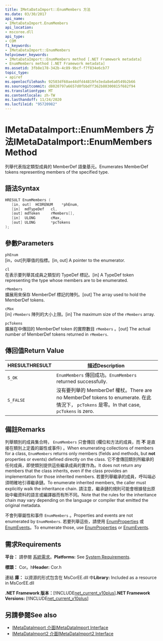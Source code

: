 ```yaml
---
title: IMetaDataImport::EnumMembers 方法
ms.date: 03/30/2017
api_name:
- IMetaDataImport.EnumMembers
api_location:
- mscoree.dll
api_type:
- COM
f1_keywords:
- IMetaDataImport::EnumMembers
helpviewer_keywords:
- IMetaDataImport::EnumMembers method [.NET Framework metadata]
- EnumMembers method [.NET Framework metadata]
ms.assetid: 3fb8e178-342b-4c89-9bcf-f7f834e6cb77
topic_type:
- apiref
ms.openlocfilehash: 92503df60ae44dfd44819fe3eda8e6a0549b2b66
ms.sourcegitcommit: d8020797a6657d0fbbdff362b80300815f682f94
ms.translationtype: MT
ms.contentlocale: zh-TW
ms.lasthandoff: 11/24/2020
ms.locfileid: "95720982"
---
```

# <a name="imetadataimportenummembers-method"></a><span data-ttu-id="109be-102">IMetaDataImport::EnumMembers 方法</span><span class="sxs-lookup"><span data-stu-id="109be-102">IMetaDataImport::EnumMembers Method</span></span>

<span data-ttu-id="109be-103">列舉代表指定類型成員的 MemberDef 語彙基元。</span><span class="sxs-lookup"><span data-stu-id="109be-103">Enumerates MemberDef tokens representing members of the specified type.</span></span>  
  
## <a name="syntax"></a><span data-ttu-id="109be-104">語法</span><span class="sxs-lookup"><span data-stu-id="109be-104">Syntax</span></span>  
  
```cpp  
HRESULT EnumMembers (
   [in, out]  HCORENUM    *phEnum,
   [in]  mdTypeDef   cl,
   [out] mdToken     rMembers[],
   [in]  ULONG       cMax,
   [out] ULONG       *pcTokens  
);  
```  
  
## <a name="parameters"></a><span data-ttu-id="109be-105">參數</span><span class="sxs-lookup"><span data-stu-id="109be-105">Parameters</span></span>  

 `phEnum`  
 <span data-ttu-id="109be-106">[in，out]列舉值的指標。</span><span class="sxs-lookup"><span data-stu-id="109be-106">[in, out] A pointer to the enumerator.</span></span>  
  
 `cl`  
 <span data-ttu-id="109be-107">在表示要列舉其成員之類型的 TypeDef 標記。</span><span class="sxs-lookup"><span data-stu-id="109be-107">[in] A TypeDef token representing the type whose members are to be enumerated.</span></span>  
  
 `rMembers`  
 <span data-ttu-id="109be-108">擴展用來保存 MemberDef 標記的陣列。</span><span class="sxs-lookup"><span data-stu-id="109be-108">[out] The array used to hold the MemberDef tokens.</span></span>  
  
 `cMax`  
 <span data-ttu-id="109be-109">[in] `rMembers` 陣列的大小上限。</span><span class="sxs-lookup"><span data-stu-id="109be-109">[in] The maximum size of the `rMembers` array.</span></span>  
  
 `pcTokens`  
 <span data-ttu-id="109be-110">擴展在中傳回的 MemberDef token 的實際數目 `rMembers` 。</span><span class="sxs-lookup"><span data-stu-id="109be-110">[out] The actual number of MemberDef tokens returned in `rMembers`.</span></span>  
  
## <a name="return-value"></a><span data-ttu-id="109be-111">傳回值</span><span class="sxs-lookup"><span data-stu-id="109be-111">Return Value</span></span>  
  
|<span data-ttu-id="109be-112">HRESULT</span><span class="sxs-lookup"><span data-stu-id="109be-112">HRESULT</span></span>|<span data-ttu-id="109be-113">描述</span><span class="sxs-lookup"><span data-stu-id="109be-113">Description</span></span>|  
|-------------|-----------------|  
|`S_OK`|<span data-ttu-id="109be-114">`EnumMembers` 傳回成功。</span><span class="sxs-lookup"><span data-stu-id="109be-114">`EnumMembers` returned successfully.</span></span>|  
|`S_FALSE`|<span data-ttu-id="109be-115">沒有要列舉的 MemberDef 權杖。</span><span class="sxs-lookup"><span data-stu-id="109be-115">There are no MemberDef tokens to enumerate.</span></span> <span data-ttu-id="109be-116">在此情況下， `pcTokens` 是零。</span><span class="sxs-lookup"><span data-stu-id="109be-116">In that case, `pcTokens` is zero.</span></span>|  
  
## <a name="remarks"></a><span data-ttu-id="109be-117">備註</span><span class="sxs-lookup"><span data-stu-id="109be-117">Remarks</span></span>  

 <span data-ttu-id="109be-118">列舉類別的成員集合時， `EnumMembers` 只會傳回 (欄位和方法的成員，而 **不** 是直接在類別上定義的屬性或事件) 。</span><span class="sxs-lookup"><span data-stu-id="109be-118">When enumerating collections of members for a class, `EnumMembers` returns only members (fields and methods, but **not** properties or events) defined directly on the class.</span></span> <span data-ttu-id="109be-119">它不會傳回類別所繼承的任何成員，即使類別提供這些繼承成員的實作為。</span><span class="sxs-lookup"><span data-stu-id="109be-119">It does not return any members that the class inherits, even if the class provides an implementation for those inherited members.</span></span> <span data-ttu-id="109be-120">若要列舉繼承的成員，呼叫端必須明確地引導繼承鏈。</span><span class="sxs-lookup"><span data-stu-id="109be-120">To enumerate inherited members, the caller must explicitly walk the inheritance chain.</span></span> <span data-ttu-id="109be-121">請注意，繼承鏈的規則可能會根據發出原始中繼資料的語言或編譯器而有所不同。</span><span class="sxs-lookup"><span data-stu-id="109be-121">Note that the rules for the inheritance chain may vary depending on the language or compiler that emitted the original metadata.</span></span>

 <span data-ttu-id="109be-122">不會列舉屬性和事件 `EnumMembers` 。</span><span class="sxs-lookup"><span data-stu-id="109be-122">Properties and events are not enumerated by `EnumMembers`.</span></span> <span data-ttu-id="109be-123">若要列舉這些，請使用 [EnumProperties](imetadataimport-enumproperties-method.md) 或 [EnumEvents](imetadataimport-enumevents-method.md)。</span><span class="sxs-lookup"><span data-stu-id="109be-123">To enumerate those, use [EnumProperties](imetadataimport-enumproperties-method.md) or [EnumEvents](imetadataimport-enumevents-method.md).</span></span>
  
## <a name="requirements"></a><span data-ttu-id="109be-124">需求</span><span class="sxs-lookup"><span data-stu-id="109be-124">Requirements</span></span>  

 <span data-ttu-id="109be-125">**平台：** 請參閱 [系統需求](../../get-started/system-requirements.md)。</span><span class="sxs-lookup"><span data-stu-id="109be-125">**Platforms:** See [System Requirements](../../get-started/system-requirements.md).</span></span>  
  
 <span data-ttu-id="109be-126">**標頭：** Cor。h</span><span class="sxs-lookup"><span data-stu-id="109be-126">**Header:** Cor.h</span></span>  
  
 <span data-ttu-id="109be-127">連結 **庫：** 以資源的形式包含在 MsCorEE.dll 中</span><span class="sxs-lookup"><span data-stu-id="109be-127">**Library:** Included as a resource in MsCorEE.dll</span></span>  
  
 <span data-ttu-id="109be-128">**.NET Framework 版本：**[!INCLUDE[net_current_v10plus](../../../../includes/net-current-v10plus-md.md)]</span><span class="sxs-lookup"><span data-stu-id="109be-128">**.NET Framework Versions:** [!INCLUDE[net_current_v10plus](../../../../includes/net-current-v10plus-md.md)]</span></span>  
  
## <a name="see-also"></a><span data-ttu-id="109be-129">另請參閱</span><span class="sxs-lookup"><span data-stu-id="109be-129">See also</span></span>

- [<span data-ttu-id="109be-130">IMetaDataImport 介面</span><span class="sxs-lookup"><span data-stu-id="109be-130">IMetaDataImport Interface</span></span>](imetadataimport-interface.md)
- [<span data-ttu-id="109be-131">IMetaDataImport2 介面</span><span class="sxs-lookup"><span data-stu-id="109be-131">IMetaDataImport2 Interface</span></span>](imetadataimport2-interface.md)
